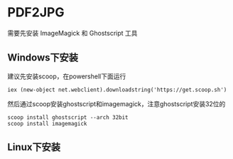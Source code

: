 # PDF2JPG

需要先安装 ImageMagick 和 Ghostscript 工具

## Windows下安装
建议先安装scoop，在powershell下面运行

```
iex (new-object net.webclient).downloadstring('https://get.scoop.sh')
```

然后通过scoop安装ghostscript和imagemagick，注意ghostscript安装32位的

```
scoop install ghostscript --arch 32bit
scoop install imagemagick
```

## Linux下安装
